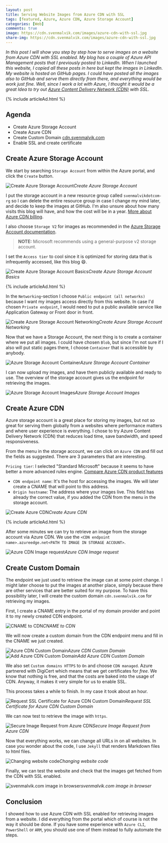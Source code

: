 ```yaml
---
layout: post
title: Serving Website Images from Azure CDN with SSL
tags: [featured, Azure, Azure CDN, Azure Storage Account]
categories: [Web]
comments: true
image: https://cdn.svenmalvik.com/images/azure-cdn-with-ssl.jpg
share-img: https://cdn.svenmalvik.com/images/azure-cdn-with-ssl.jpg
---
```


*In this post I will show you step by step how to serve images on a website from Azure CDN with SSL enabled. My blog has a couple of Azure API Management posts that I previously posted to LinkedIn. When I launched this website, I copied all these posts in here but kept the images in LinkedIn. My website is hosted on GitHub pages. I could have posted all the images also to GitHub and serve them directly from there, and everything would be work just fine. Well, since I work a lot with Azure, I thought it would be a great Idea to try out [Azure Content Delivery Network (CDN)](https://azure.microsoft.com/en-us/services/cdn/) with SSL.*

{% include articleAd.html %}

## Agenda

- Create Azure Storage Account
- Create Azure CDN
- Create Custom Domain [cdn.svenmalvik.com](https://cdn.svenmalvik.com)
- Enable SSL and create certificate

## Create Azure Storage Account

We start by searching `Storage Account` from within the Azure portal, and click the `Create` button.

![Create Azure Storage Account](https://cdn.svenmalvik.com/images/azure-cdn-with-ssl-0.png)*Create Azure Storage Account*

I put the storage account in a new resource group called `svenmalvikdotcom-rg` so I can delete the entire resource group in case I change my mind later, and decide to keep the images at GitHub. I'm also unsure about how many visits this blog will have, and how the cost will be in a year. [More about Azure CDN billing](https://docs.microsoft.com/en-us/azure/cdn/cdn-billing).

I also choose `Storage V2` for images as recommended in the [Azure Storage Account documentation](https://docs.microsoft.com/en-us/azure/storage/common/storage-account-overview).

> **NOTE:** Microsoft recommends using a general-purpose v2 storage account.

I set the `Access tier` to cool since it is optimized for storing data that is infrequently accessed, like this blog :smile:.

![Create Azure Storage Account Basics](https://cdn.svenmalvik.com/images/azure-cdn-with-ssl-1.png)*Create Azure Storage Account Basics*

{% include articleAd.html %}

In the `Networking`-section I choose `Public endpoint (all networks)` because I want my images access directly from this website. In case I'd chosen `Private endpoint`, I would need to put a public available service like Application Gateway or Front door in front.

![Create Azure Storage Account Networking](https://cdn.svenmalvik.com/images/azure-cdn-with-ssl-2.png)*Create Azure Storage Account Networking*

Now that we have a Storage Account, the next thing is to create a container where we put all images. I could have chosen `Blob`, but since I'm not sure if I also will put static pages there, I choose `Container` that is accessible by anybody.

![Azure Storage Account Container](https://cdn.svenmalvik.com/images/azure-cdn-with-ssl-4.png)*Azure Storage Account Container*

I can now upload my images, and have them publicly available and ready to use. The overview of the storage account gives us the endpoint for retrieving the images.

![Azure Storage Account Images](https://cdn.svenmalvik.com/images/azure-cdn-with-ssl-5.png)*Azure Storage Account Images*

## Create Azure CDN

Azure storage account is a great place for storing my images, but not so great for serving them globally from a websites where performance matters and where user experience is everything. I chose to try Azure Content Delivery Network (CDN) that reduces load time, save bandwidth, and speed responsiveness.

From the menu in the storage account, we can click on `Azure CDN` and fill out the fields as suggested. There are 3 parameters that are interesting.

 `Pricing tier`: I selected "Standard Microsoft" because it seems to have better a more advanced rules engine. [Compare Azure CDN product features](https://docs.microsoft.com/en-us/azure/cdn/cdn-features)
- `CDN endpoint name`: It's the host for accessing the images. We will later create a CNAME that will point to this address.
- `Origin hostname`: The address where your images live. This field has already the correct value, if you added the CDN from the menu in the storage account.

![Create Azure CDN](https://cdn.svenmalvik.com/images/azure-cdn-with-ssl-6.png)*Create Azure CDN*

{% include articleAd.html %}

After some minutes we can try to retrieve an image from the storage account via Azure CDN. We use the `<CDN endpoint name>.azureedge.net<PATH TO IMAGE IN STORAGE ACCOUNT>`.

![Azure CDN Image request](https://cdn.svenmalvik.com/images/azure-cdn-with-ssl-8.png)*Azure CDN Image request*

## Create Custom Domain

The endpoint we just used to retrieve the image can at some point change. I might later choose to put the images at another place, simply because there are other services that are better suited for my purpose. To have this possibility later, I will create the custom domain `cdn.svenmalvik.com` for retrieving my images.

First, I create a CNAME entry in the portal of my domain provider and point it to my newly created CDN endpoint.

![CNAME to CDN](https://cdn.svenmalvik.com/images/azure-cdn-with-ssl-9.png)*CNAME to CDN*

We will now create a custom domain from the CDN endpoint menu and fill in the CNAME we just created.

![Azure CDN Custom Domain](https://cdn.svenmalvik.com/images/azure-cdn-with-ssl-11.png)*Azure CDN Custom Domain*
![Add Azure CDN Custom Domain](https://cdn.svenmalvik.com/images/azure-cdn-with-ssl-12.png)*Add Azure CDN Custom Domain*

We also set `Custom domains HTTPS` to `On` and choose `CDN managed`. Azure partnered with DigiCert which means that we get certificates for *free*. We know that nothing is free, and that the costs are baked into the usage of CDN. Anyway, it makes it very simple for us to enable SSL.

This process takes a while to finish. In my case it took about an hour.

![Request SSL Certificate for Azure CDN Custom Domain](https://cdn.svenmalvik.com/images/azure-cdn-with-ssl-15.png)*Request SSL Certificate for Azure CDN Custom Domain*

We can now test to retrieve the image with `https`.

![Secure Image Request from Azure CDN](https://cdn.svenmalvik.com/images/azure-cdn-with-ssl-16.png)*Secure Image Request from Azure CDN*

Now that everything works, we can change all URLs in on all websites. In case you wonder about the code, I use `Jekyll` that renders Markdown files to html files.

![Changing website code](https://cdn.svenmalvik.com/images/azure-cdn-with-ssl-17.png)*Changing website code*

Finally, we can test the website and check that the images get fetched from the CDN with SSL enabled.

![svenmalvik.com image in browser](https://cdn.svenmalvik.com/images/azure-cdn-with-ssl-18.png)*svenmalvik.com image in browser*

## Conclusion

I showed how to use Azure CDN with SSL enabled for retrieving images from a website. I did everything from the portal which of course is not the way it should be done. If you have some experience with `Azure CLI`, `PowerShell` or `ARM`, you should use one of them instead to fully automate the steps.
